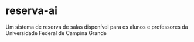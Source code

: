 # reserva-ai
Um sistema de reserva de salas disponível para os alunos e professores da Universidade Federal de Campina Grande
